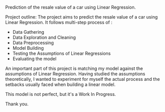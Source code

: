 Prediction of the resale value of a car using Linear Regression.

Project outline:
The project aims to predict the resale value of a car using Linear Regression. It follows multi-step process of :
- Data Gathering
- Data Exploration and Cleaning
- Data Preprocessing
- Model Building
- Testing the Assumptions of Linear Regressions
- Evaluating the model

An important part of this project is matching my model against the assumptions of Linear Regression. Having studied the
assumptions theoretically, I wanted to experiment for myself the actual process and the setbacks usually faced when building
a linear model.

This model is not perfect, but it's a Work In Progress.

Thank you.
